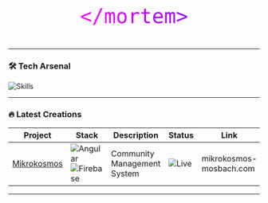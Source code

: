 
<!-- README.md -->
<div align="center">
  <svg width="400" height="120">
    <defs>
      <linearGradient id="grad" x1="0%" y1="0%" x2="100%" y2="0%">
        <stop offset="0%" style="stop-color:#FF00FF"/>
        <stop offset="100%" style="stop-color:#9900FF"/>
      </linearGradient>
    </defs>
    <text 
      x="50%" 
      y="60%" 
      font-family="monospace" 
      font-size="40" 
      fill="url(#grad)" 
      text-anchor="middle" 
      dominant-baseline="middle"
    >
      &lt;/mortem&gt;
    </text>
  </svg>
</div>

---

### 🛠️ Tech Arsenal
![Skills](https://skillicons.dev/icons?i=js,ts,angular,nodejs,tailwind,ps&theme=dark&perline=7)

---

### 🔥 Latest Creations
| Project | Stack | Description | Status | Link |
|---------|-------|-------------|--------|------|
| [Mikrokosmos](/) | ![Angular](https://img.shields.io/badge/-Angular-DD0031?logo=angular&logoColor=white) ![Firebase](https://img.shields.io/badge/-Firebase-FFCA28?logo=firebase&logoColor=black) | Community Management System | ![Live](https://img.shields.io/badge/-Live-00CC00?logo=vercel) | mikrokosmos-mosbach.com |

---
